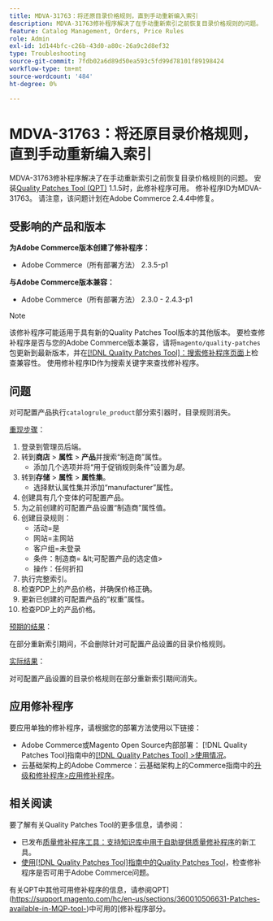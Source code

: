 ```yaml
---
title: MDVA-31763：将还原目录价格规则，直到手动重新编入索引
description: MDVA-31763修补程序解决了在手动重新索引之前恢复目录价格规则的问题。 安装[Quality Patches Tool (QPT)](https://experienceleague.adobe.com/en/docs/commerce-operations/tools/quality-patches-tool/quality-patches-tool-to-self-serve-quality-patches) 1.1.5后，即可使用此修补程序。 修补程序ID为MDVA-31763。 请注意，该问题计划在Adobe Commerce 2.4.4中修复。
feature: Catalog Management, Orders, Price Rules
role: Admin
exl-id: 1d144bfc-c26b-43d0-a80c-26a9c2d8ef32
type: Troubleshooting
source-git-commit: 7fdb02a6d89d50ea593c5fd99d78101f89198424
workflow-type: tm+mt
source-wordcount: '484'
ht-degree: 0%

---
```


# MDVA-31763：将还原目录价格规则，直到手动重新编入索引

MDVA-31763修补程序解决了在手动重新索引之前恢复目录价格规则的问题。 安装[Quality Patches Tool (QPT)](https://experienceleague.adobe.com/en/docs/commerce-operations/tools/quality-patches-tool/quality-patches-tool-to-self-serve-quality-patches) 1.1.5时，此修补程序可用。 修补程序ID为MDVA-31763。 请注意，该问题计划在Adobe Commerce 2.4.4中修复。

## 受影响的产品和版本

**为Adobe Commerce版本创建了修补程序：**

* Adobe Commerce（所有部署方法） 2.3.5-p1

**与Adobe Commerce版本兼容：**

* Adobe Commerce（所有部署方法） 2.3.0 - 2.4.3-p1

>[!NOTE]
>
>该修补程序可能适用于具有新的Quality Patches Tool版本的其他版本。 要检查修补程序是否与您的Adobe Commerce版本兼容，请将`magento/quality-patches`包更新到最新版本，并在[[!DNL Quality Patches Tool]：搜索修补程序页面](https://experienceleague.adobe.com/en/docs/commerce-operations/tools/quality-patches-tool/quality-patches-tool-to-self-serve-quality-patches)上检查兼容性。 使用修补程序ID作为搜索关键字来查找修补程序。

## 问题

对可配置产品执行`catalogrule_product`部分索引器时，目录规则消失。

<u>重现步骤</u>：

1. 登录到管理员后端。
1. 转到&#x200B;**商店** > **属性** > **产品**&#x200B;并搜索“制造商”属性。
   * 添加几个选项并将“用于促销规则条件”设置为&#x200B;*是*。
1. 转到&#x200B;**存储** > **属性** > **属性集**。
   * 选择默认属性集并添加“manufacturer”属性。
1. 创建具有几个变体的可配置产品。
1. 为之前创建的可配置产品设置“制造商”属性值。
1. 创建目录规则：
   * 活动=是
   * 网站=主网站
   * 客户组=未登录
   * 条件：制造商= \&lt;可配置产品的选定值>
   * 操作：任何折扣
1. 执行完整索引。
1. 检查PDP上的产品价格，并确保价格正确。
1. 更新已创建的可配置产品的“权重”属性。
1. 检查PDP上的产品价格。

<u>预期的结果</u>：

在部分重新索引期间，不会删除针对可配置产品设置的目录价格规则。

<u>实际结果</u>：

对可配置产品设置的目录价格规则在部分重新索引期间消失。

## 应用修补程序

要应用单独的修补程序，请根据您的部署方法使用以下链接：

* Adobe Commerce或Magento Open Source内部部署： [!DNL Quality Patches Tool]指南中的[[!DNL Quality Patches Tool] >使用情况](/help/tools/quality-patches-tool/usage.md)。
* 云基础架构上的Adobe Commerce：云基础架构上的Commerce指南中的[升级和修补程序>应用修补程序](https://experienceleague.adobe.com/docs/commerce-cloud-service/user-guide/develop/upgrade/apply-patches.html)。

## 相关阅读

要了解有关Quality Patches Tool的更多信息，请参阅：

* 已发布[质量修补程序工具：支持知识库中用于自助提供质量修补程序](https://experienceleague.adobe.com/en/docs/commerce-operations/tools/quality-patches-tool/quality-patches-tool-to-self-serve-quality-patches)的新工具。
* [使用[!DNL Quality Patches Tool]指南中的Quality Patches Tool](/help/tools/quality-patches-tool/patches-available-in-qpt/check-patch-for-magento-issue-with-magento-quality-patches.md)，检查修补程序是否可用于Adobe Commerce问题。

有关QPT中其他可用修补程序的信息，请参阅QPT](https://support.magento.com/hc/en-us/sections/360010506631-Patches-available-in-MQP-tool-)中可用的[修补程序部分。
